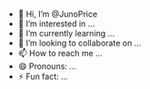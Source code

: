 - 👋 Hi, I’m @JunoPrice
- 👀 I’m interested in ...
- 🌱 I’m currently learning ...
- 💞️ I’m looking to collaborate on ...
- 📫 How to reach me ...
- 😄 Pronouns: ...
- ⚡ Fun fact: ...

<!---
JunoPrice/JunoPrice is a ✨ special ✨ repository because its `README.md` (this file) appears on your GitHub profile.
You can click the Preview link to take a look at your changes.
--->
